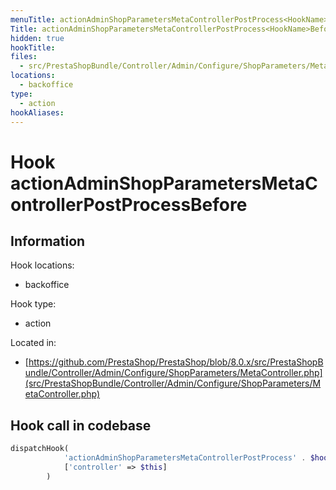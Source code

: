 ```yaml
---
menuTitle: actionAdminShopParametersMetaControllerPostProcess<HookName>Before
Title: actionAdminShopParametersMetaControllerPostProcess<HookName>Before
hidden: true
hookTitle: 
files:
  - src/PrestaShopBundle/Controller/Admin/Configure/ShopParameters/MetaController.php
locations:
  - backoffice
type:
  - action
hookAliases:
---
```


# Hook actionAdminShopParametersMetaControllerPostProcess<HookName>Before

## Information

Hook locations: 
  - backoffice

Hook type: 
  - action

Located in: 
  - [https://github.com/PrestaShop/PrestaShop/blob/8.0.x/src/PrestaShopBundle/Controller/Admin/Configure/ShopParameters/MetaController.php](src/PrestaShopBundle/Controller/Admin/Configure/ShopParameters/MetaController.php)

## Hook call in codebase

```php
dispatchHook(
            'actionAdminShopParametersMetaControllerPostProcess' . $hookName . 'Before',
            ['controller' => $this]
        )
```
